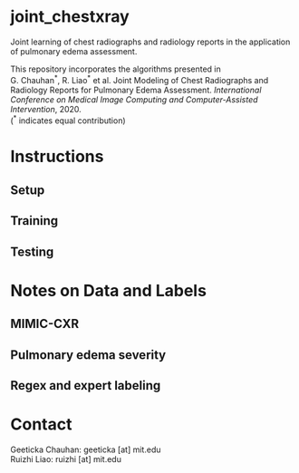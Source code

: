 # joint_chestxray

Joint learning of chest radiographs and radiology reports in the application of pulmonary edema assessment. <br />

This repository incorporates the algorithms presented in <br />
G. Chauhan<sup>\*</sup>, R. Liao<sup>\*</sup> et al. Joint Modeling of Chest Radiographs and Radiology Reports for Pulmonary Edema Assessment. *International Conference on Medical Image Computing and Computer-Assisted Intervention*, 2020. <br />
(<sup>\*</sup> indicates equal contribution)

# Instructions

## Setup

## Training

## Testing

# Notes on Data and Labels

## MIMIC-CXR

## Pulmonary edema severity

## Regex and expert labeling

# Contact

Geeticka Chauhan: geeticka [at] mit.edu <br />
Ruizhi Liao: ruizhi [at] mit.edu
